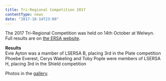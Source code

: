 ```yaml
---
title: Tri-Regional Competition 2017
contentType: news
date: "2017-10-14T23:00"
---
```


The 2017 Tri-Regional Competition was held on 14th October at Welwyn. Full results are on
[the ERSA website](http://www.ersa.co.uk/sites/default/files/racing/results/2017/2017_223_15.pdf).

**Results**\
Evie Ayton was a mamber of LSERSA B, placing 3rd in the Plate competition\
Phoebe Everest, Cerys Wakeling and Toby Pople were members of LSERSA H, placing 3rd in the Shield
competition

Photos in the [gallery](/gallery/2017/171014_triregional).